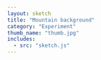```yaml
---
layout: sketch
title: "Mountain background" 
category: "Experiment" 
thumb_name: "thumb.jpg"
includes:
  - src: "sketch.js"
---
```


<!-- 

  You can change the title, category and thumb as you like 
  (just make sure the folder contain a jpg for the thumb with the correct name)
  Do not change the first line "layout: sketch"

  If you need to customize this html page:
    1) delete the line "layout: sketch"
    2) copy the content of "/_layouts/sketch.html" below. 
    Make sure to leave one line of space between the markup above and the html code

-->